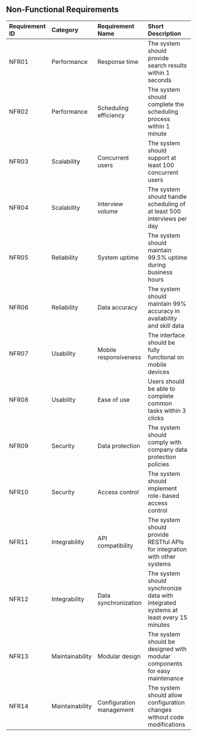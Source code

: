 ## Non-Functional Requirements

| **Requirement ID** | **Category** | **Requirement Name** | **Short Description** |
|:--|:--|:--|:--|
| NFR01 | Performance | Response time | The system should provide search results within 1 seconds |
| NFR02 | Performance | Scheduling efficiency | The system should complete the scheduling process within 1 minute |
| NFR03 | Scalability | Concurrent users | The system should support at least 100 concurrent users |
| NFR04 | Scalability | Interview volume | The system should handle scheduling of at least 500 interviews per day |
| NFR05 | Reliability | System uptime | The system should maintain 99.5% uptime during business hours |
| NFR06 | Reliability | Data accuracy | The system should maintain 99% accuracy in availability and skill data |
| NFR07 | Usability | Mobile responsiveness | The interface should be fully functional on mobile devices |
| NFR08 | Usability | Ease of use | Users should be able to complete common tasks within 3 clicks |
| NFR09 | Security | Data protection | The system should comply with company data protection policies |
| NFR10 | Security | Access control | The system should implement role-based access control |
| NFR11 | Integrability | API compatibility | The system should provide RESTful APIs for integration with other systems |
| NFR12 | Integrability | Data synchronization | The system should synchronize data with integrated systems at least every 15 minutes |
| NFR13 | Maintainability | Modular design | The system should be designed with modular components for easy maintenance |
| NFR14 | Maintainability | Configuration management | The system should allow configuration changes without code modifications |
